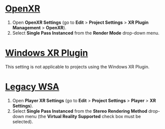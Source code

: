 # [OpenXR](#tab/openxr)
1)  Open **OpenXR Settings** (go to **Edit** > **Project Settings** > **XR Plugin Management** > **OpenXR**).
2) Select **Single Pass Instanced** from the **Render Mode** drop-down menu.

# [Windows XR Plugin](#tab/winxr)
This setting is not applicable to projects using the Windows XR Plugin.

# [Legacy WSA](#tab/wsa)
1)  Open **Player XR Settings** (go to **Edit** > **Project Settings** > **Player** > **XR Settings**).
2) Select **Single Pass Instanced** from the **Stereo Rendering Method** drop-down menu (the **Virtual Reality Supported** check box must be selected).
